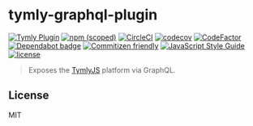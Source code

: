 # tymly-graphql-plugin
[![Tymly Plugin](https://img.shields.io/badge/tymly-plugin-blue.svg)](https://tymly.io/)
[![npm (scoped)](https://img.shields.io/npm/v/@wmfs/tymly-graphql-plugin.svg)](https://www.npmjs.com/package/@wmfs/tymly-graphql-plugin)
[![CircleCI](https://circleci.com/gh/wmfs/tymly-graphql-plugin.svg?style=svg)](https://circleci.com/gh/wmfs/tymly-graphql-plugin)
[![codecov](https://codecov.io/gh/wmfs/tymly-graphql-plugin/branch/master/graph/badge.svg)](https://codecov.io/gh/wmfs/tymly-graphql-plugin)
[![CodeFactor](https://www.codefactor.io/repository/github/wmfs/tymly-graphql-plugin/badge)](https://www.codefactor.io/repository/github/wmfs/tymly-graphql-plugin)
[![Dependabot badge](https://img.shields.io/badge/Dependabot-active-brightgreen.svg)](https://dependabot.com/)
[![Commitizen friendly](https://img.shields.io/badge/commitizen-friendly-brightgreen.svg)](http://commitizen.github.io/cz-cli/)
[![JavaScript Style Guide](https://img.shields.io/badge/code_style-standard-brightgreen.svg)](https://standardjs.com)
[![license](https://img.shields.io/github/license/mashape/apistatus.svg)](https://github.com/wmfs/tymly-graphql-plugin/blob/master/LICENSE)

> Exposes the [TymlyJS](http://www.tymlyjs.io) platform via GraphQL.

## <a name="license"></a>License

MIT 
